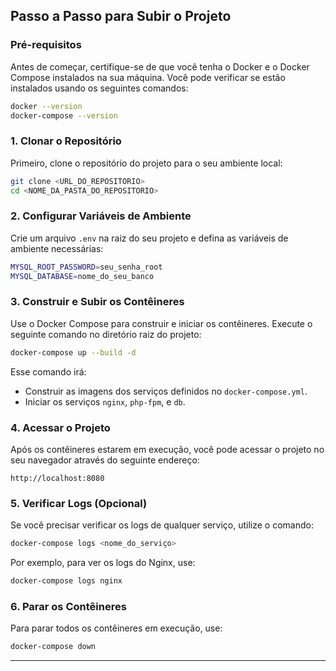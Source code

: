 ## Passo a Passo para Subir o Projeto

### Pré-requisitos

Antes de começar, certifique-se de que você tenha o Docker e o Docker Compose instalados na sua máquina. Você pode verificar se estão instalados usando os seguintes comandos:

```bash
docker --version
docker-compose --version
```

### 1. Clonar o Repositório

Primeiro, clone o repositório do projeto para o seu ambiente local:

```bash
git clone <URL_DO_REPOSITORIO>
cd <NOME_DA_PASTA_DO_REPOSITORIO>
```

### 2. Configurar Variáveis de Ambiente

Crie um arquivo `.env` na raiz do seu projeto e defina as variáveis de ambiente necessárias:

```bash
MYSQL_ROOT_PASSWORD=seu_senha_root
MYSQL_DATABASE=nome_do_seu_banco
```

### 3. Construir e Subir os Contêineres

Use o Docker Compose para construir e iniciar os contêineres. Execute o seguinte comando no diretório raiz do projeto:

```bash
docker-compose up --build -d
```

Esse comando irá:

- Construir as imagens dos serviços definidos no `docker-compose.yml`.
- Iniciar os serviços `nginx`, `php-fpm`, e `db`.

### 4. Acessar o Projeto

Após os contêineres estarem em execução, você pode acessar o projeto no seu navegador através do seguinte endereço:

```
http://localhost:8080
```

### 5. Verificar Logs (Opcional)

Se você precisar verificar os logs de qualquer serviço, utilize o comando:

```bash
docker-compose logs <nome_do_serviço>
```

Por exemplo, para ver os logs do Nginx, use:

```bash
docker-compose logs nginx
```

### 6. Parar os Contêineres

Para parar todos os contêineres em execução, use:

```bash
docker-compose down
```

---